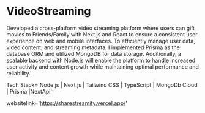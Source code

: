# VideoStreaming

Developed a cross-platform video streaming platform where users can gift movies to Friends/Family with Next.js and React to ensure a consistent user experience on web and mobile interfaces. To efficiently manage user data, video content, and streaming metadata, I implemented Prisma as the database 
ORM and utilized MongoDB for data storage. Additionally, a scalable backend with Node.js will enable the platform to handle increased user activity and content growth while maintaining optimal performance and reliability.'


Tech Stack='Node.js | Next.js | Tailwind CSS | TypeScript | MongoDb Cloud | Prisma |NextApi'

 websitelink='https://sharestreamify.vercel.app/'
